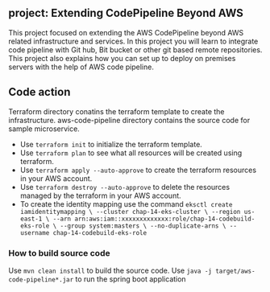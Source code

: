 ## project: Extending CodePipeline Beyond AWS
This project focused on extending the AWS CodePipeline beyond AWS related infrastructure and services. In this project you will learn to integrate code pipeline with Git hub, Bit bucket or other git based remote repositories. This project also explains how you can set up to deploy on premises servers with the help of AWS code pipeline.

## Code action

Terraform directory conatins the terraform template to create the infrastructure. aws-code-pipeline directory contains the source code for sample microservice.
* Use `terraform init` to initialize the terraform template.
* Use `terraform plan` to see what all resources will be created using terraform.
* Use `terraform apply --auto-approve` to create the terraform resources in your AWS account.
* Use `terraform destroy --auto-approve` to delete the resources managed by the terraform in your AWS account.
* To create the identity mapping use the command `eksctl create iamidentitymapping \
    --cluster chap-14-eks-cluster \
    --region us-east-1 \
    --arn arn:aws:iam::xxxxxxxxxxxxx:role/chap-14-codebuild-eks-role \
    --group system:masters \
    --no-duplicate-arns \
    --username chap-14-codebuild-eks-role`

### How to build source code
Use `mvn clean install` to build the source code. 
Use `java -j target/aws-code-pipeline*.jar` to run the spring boot application